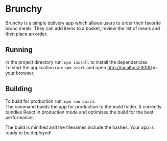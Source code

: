 # Brunchy

Brunchy is a simple delivery app which allows users to order their favorite brunc meals. They can add items to a basket, review the list of meals and then place an order.

## Running

In the project directory run: `npm install` to install the dependencies.  
To start the application run: `npm start` and open [http://localhost:3000](http://localhost:3000) in your browser.

## Building

To build for production run: `npm run build`.    
The command builds the app for production to the build folder.
It correctly bundles React in production mode and optimizes the build for the best performance.

The build is minified and the filenames include the hashes.
Your app is ready to be deployed!
